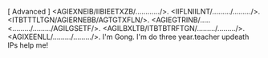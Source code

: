 [ Advanced ] 
 <AGIEXNEIB/IIBIEETXZB/............/>.
 <IIFLNIILNT/........./........./>.
 <ITBTTTLTGN/AGIERNEBB/AGTGTXFLN/>.
 <AGIEGTRINB/.....
 <........./........./AGILGSETF/>.
 <AGILBXLTB/ITBTBTRFTGN/........./........./>.
 <AGIXEENLL/........./........./>.
 I'm Gong. I'm do three year.teacher updeath IPs help me!
